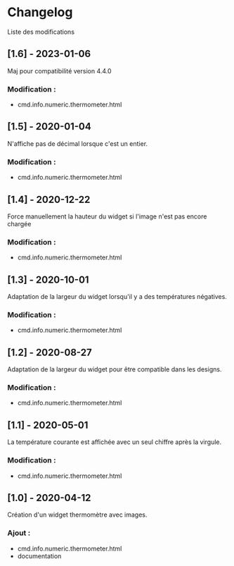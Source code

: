 # Changelog
Liste des modifications

## [1.6] - 2023-01-06
Maj pour compatibilité version 4.4.0
### Modification :
- cmd.info.numeric.thermometer.html

## [1.5] - 2020-01-04
N'affiche pas de décimal lorsque c'est un entier.
### Modification :
- cmd.info.numeric.thermometer.html

## [1.4] - 2020-12-22
Force manuellement la hauteur du widget si l'image n'est pas encore chargée
### Modification :
- cmd.info.numeric.thermometer.html

## [1.3] - 2020-10-01
Adaptation de la largeur du widget lorsqu'il y a des températures négatives.
### Modification :
- cmd.info.numeric.thermometer.html

## [1.2] - 2020-08-27
Adaptation de la largeur du widget pour être compatible dans les designs.
### Modification :
- cmd.info.numeric.thermometer.html

## [1.1] - 2020-05-01
La température courante est affichée avec un seul chiffre après la virgule.
### Modification :
- cmd.info.numeric.thermometer.html

## [1.0] - 2020-04-12
Création d'un widget thermomètre avec images.
### Ajout :
- cmd.info.numeric.thermometer.html
- documentation